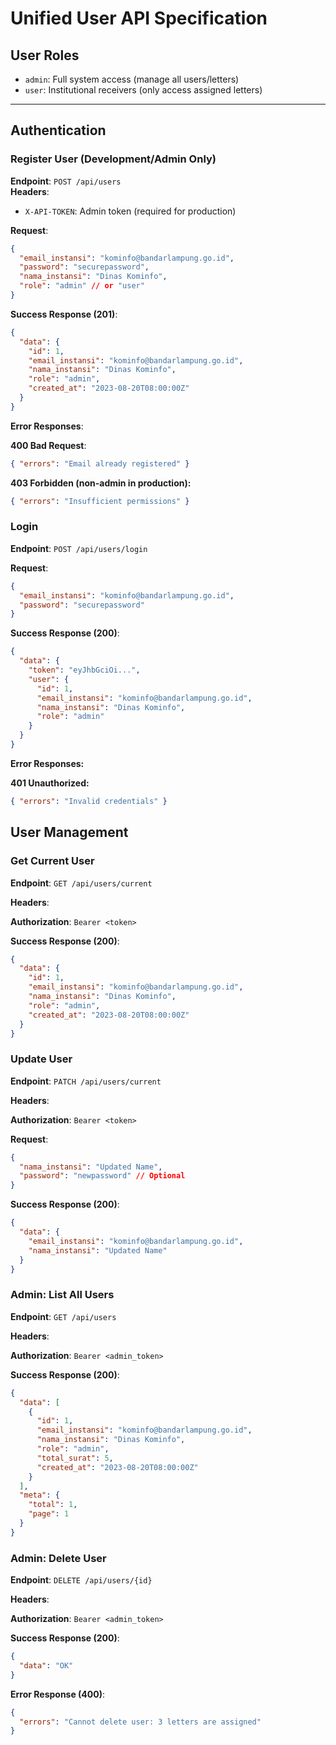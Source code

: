 # Unified User API Specification

## User Roles
- `admin`: Full system access (manage all users/letters)
- `user`: Institutional receivers (only access assigned letters)

---

## Authentication

### Register User (Development/Admin Only)
**Endpoint**: `POST /api/users`  
**Headers**:  
- `X-API-TOKEN`: Admin token (required for production)

**Request**:
```json
{
  "email_instansi": "kominfo@bandarlampung.go.id",
  "password": "securepassword",
  "nama_instansi": "Dinas Kominfo",
  "role": "admin" // or "user"
}
```

**Success Response (201)**:

```json
{
  "data": {
    "id": 1,
    "email_instansi": "kominfo@bandarlampung.go.id",
    "nama_instansi": "Dinas Kominfo",
    "role": "admin",
    "created_at": "2023-08-20T08:00:00Z"
  }
}
```

**Error Responses**:

**400 Bad Request**:

```json
{ "errors": "Email already registered" }
```

**403 Forbidden (non-admin in production):**

```json
{ "errors": "Insufficient permissions" }
```

### Login
**Endpoint**: `POST /api/users/login`

**Request**:

```json
{
  "email_instansi": "kominfo@bandarlampung.go.id",
  "password": "securepassword"
}
```

**Success Response (200)**:

```json
{
  "data": {
    "token": "eyJhbGciOi...",
    "user": {
      "id": 1,
      "email_instansi": "kominfo@bandarlampung.go.id",
      "nama_instansi": "Dinas Kominfo",
      "role": "admin"
    }
  }
}
```

**Error Responses:**

**401 Unauthorized:**

```json
{ "errors": "Invalid credentials" }
```

## User Management

### Get Current User

**Endpoint**: `GET /api/users/current`

**Headers**:

**Authorization**: `Bearer <token>`

**Success Response (200)**:

```json
{
  "data": {
    "id": 1,
    "email_instansi": "kominfo@bandarlampung.go.id",
    "nama_instansi": "Dinas Kominfo",
    "role": "admin",
    "created_at": "2023-08-20T08:00:00Z"
  }
}
```

### Update User
**Endpoint**: `PATCH /api/users/current`

**Headers**:

**Authorization**: `Bearer <token>`

**Request**:

```json
{
  "nama_instansi": "Updated Name",
  "password": "newpassword" // Optional
}
```

**Success Response (200)**:

```json
{
  "data": {
    "email_instansi": "kominfo@bandarlampung.go.id",
    "nama_instansi": "Updated Name"
  }
}
```

### Admin: List All Users
**Endpoint**: `GET /api/users`

**Headers**:

**Authorization**: `Bearer <admin_token>`

**Success Response (200)**:

```json
{
  "data": [
    {
      "id": 1,
      "email_instansi": "kominfo@bandarlampung.go.id",
      "nama_instansi": "Dinas Kominfo",
      "role": "admin",
      "total_surat": 5,
      "created_at": "2023-08-20T08:00:00Z"
    }
  ],
  "meta": {
    "total": 1,
    "page": 1
  }
}
```

### Admin: Delete User

**Endpoint**: `DELETE /api/users/{id}`

**Headers**:

**Authorization**: `Bearer <admin_token>`

**Success Response (200)**:

```json
{
  "data": "OK"
}
```

**Error Response (400)**:

```json
{
  "errors": "Cannot delete user: 3 letters are assigned"
}
```